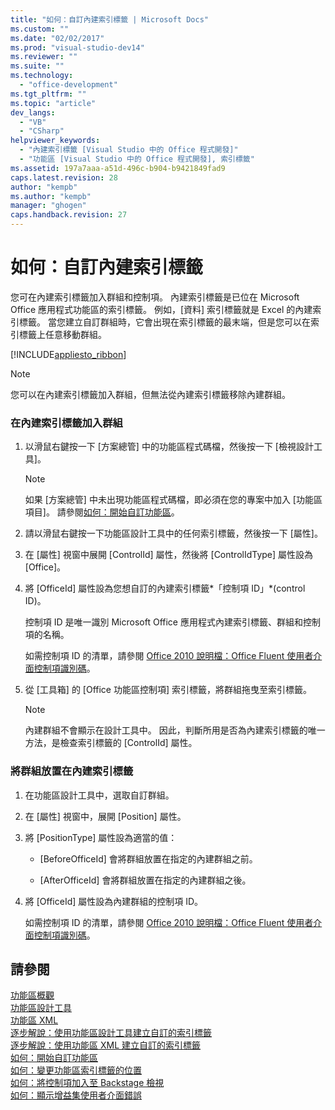 ```yaml
---
title: "如何：自訂內建索引標籤 | Microsoft Docs"
ms.custom: ""
ms.date: "02/02/2017"
ms.prod: "visual-studio-dev14"
ms.reviewer: ""
ms.suite: ""
ms.technology: 
  - "office-development"
ms.tgt_pltfrm: ""
ms.topic: "article"
dev_langs: 
  - "VB"
  - "CSharp"
helpviewer_keywords: 
  - "內建索引標籤 [Visual Studio 中的 Office 程式開發]"
  - "功能區 [Visual Studio 中的 Office 程式開發], 索引標籤"
ms.assetid: 197a7aaa-a51d-496c-b904-b9421849fad9
caps.latest.revision: 28
author: "kempb"
ms.author: "kempb"
manager: "ghogen"
caps.handback.revision: 27
---
```

# 如何：自訂內建索引標籤
  您可在內建索引標籤加入群組和控制項。  內建索引標籤是已位在 Microsoft Office 應用程式功能區的索引標籤。  例如，\[資料\] 索引標籤就是 Excel 的內建索引標籤。  當您建立自訂群組時，它會出現在索引標籤的最末端，但是您可以在索引標籤上任意移動群組。  
  
 [!INCLUDE[appliesto_ribbon](../vsto/includes/appliesto-ribbon-md.md)]  
  
> [!NOTE]  
>  您可以在內建索引標籤加入群組，但無法從內建索引標籤移除內建群組。  
  
### 在內建索引標籤加入群組  
  
1.  以滑鼠右鍵按一下 \[方案總管\] 中的功能區程式碼檔，然後按一下 \[檢視設計工具\]。  
  
    > [!NOTE]  
    >  如果 \[方案總管\] 中未出現功能區程式碼檔，即必須在您的專案中加入 \[功能區項目\]。  請參閱[如何：開始自訂功能區](../vsto/how-to-get-started-customizing-the-ribbon.md)。  
  
2.  請以滑鼠右鍵按一下功能區設計工具中的任何索引標籤，然後按一下 \[屬性\]。  
  
3.  在 \[屬性\] 視窗中展開 \[ControlId\] 屬性，然後將 \[ControlIdType\] 屬性設為 \[Office\]。  
  
4.  將 \[OfficeId\] 屬性設為您想自訂的內建索引標籤*「控制項 ID」*\(control ID\)。  
  
     控制項 ID 是唯一識別 Microsoft Office 應用程式內建索引標籤、群組和控制項的名稱。  
  
     如需控制項 ID 的清單，請參閱 [Office 2010 說明檔：Office Fluent 使用者介面控制項識別碼](http://go.microsoft.com/fwlink/?LinkID=181052)。  
  
5.  從 \[工具箱\] 的 \[Office 功能區控制項\] 索引標籤，將群組拖曳至索引標籤。  
  
    > [!NOTE]  
    >  內建群組不會顯示在設計工具中。  因此，判斷所用是否為內建索引標籤的唯一方法，是檢查索引標籤的 \[ControlId\] 屬性。  
  
### 將群組放置在內建索引標籤  
  
1.  在功能區設計工具中，選取自訂群組。  
  
2.  在 \[屬性\] 視窗中，展開 \[Position\] 屬性。  
  
3.  將 \[PositionType\] 屬性設為適當的值：  
  
    -   \[BeforeOfficeId\] 會將群組放置在指定的內建群組之前。  
  
    -   \[AfterOfficeId\] 會將群組放置在指定的內建群組之後。  
  
4.  將 \[OfficeId\] 屬性設為內建群組的控制項 ID。  
  
     如需控制項 ID 的清單，請參閱 [Office 2010 說明檔：Office Fluent 使用者介面控制項識別碼](http://go.microsoft.com/fwlink/?LinkID=181052)。  
  
## 請參閱  
 [功能區概觀](../vsto/ribbon-overview.md)   
 [功能區設計工具](../vsto/ribbon-designer.md)   
 [功能區 XML](../vsto/ribbon-xml.md)   
 [逐步解說：使用功能區設計工具建立自訂的索引標籤](../vsto/walkthrough-creating-a-custom-tab-by-using-the-ribbon-designer.md)   
 [逐步解說：使用功能區 XML 建立自訂的索引標籤](../vsto/walkthrough-creating-a-custom-tab-by-using-ribbon-xml.md)   
 [如何：開始自訂功能區](../vsto/how-to-get-started-customizing-the-ribbon.md)   
 [如何：變更功能區索引標籤的位置](../vsto/how-to-change-the-position-of-a-tab-on-the-ribbon.md)   
 [如何：將控制項加入至 Backstage 檢視](../vsto/how-to-add-controls-to-the-backstage-view.md)   
 [如何：顯示增益集使用者介面錯誤](../vsto/how-to-show-add-in-user-interface-errors.md)  
  
  